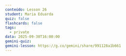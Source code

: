 ```yaml
---
conteúdo: Lesson 26
student: Maria Eduarda
quiz: false
flashcards: false
tags:
  - private
data: 2025-09-30T16:00:00
gemini-quiz:
gemini-lesson: https://g.co/gemini/share/991128a1b661
---
```

